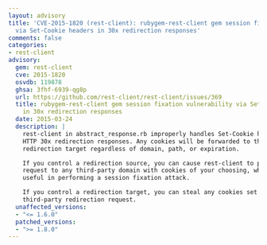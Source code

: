 ```yaml
---
layout: advisory
title: 'CVE-2015-1820 (rest-client): rubygem-rest-client gem session fixation vulnerability
  via Set-Cookie headers in 30x redirection responses'
comments: false
categories:
- rest-client
advisory:
  gem: rest-client
  cve: 2015-1820
  osvdb: 119878
  ghsa: 3fhf-6939-qg8p
  url: https://github.com/rest-client/rest-client/issues/369
  title: rubygem-rest-client gem session fixation vulnerability via Set-Cookie headers
    in 30x redirection responses
  date: 2015-03-24
  description: |
    rest-client in abstract_response.rb improperly handles Set-Cookie headers on
    HTTP 30x redirection responses. Any cookies will be forwarded to the
    redirection target regardless of domain, path, or expiration.

    If you control a redirection source, you can cause rest-client to perform a
    request to any third-party domain with cookies of your choosing, which may be
    useful in performing a session fixation attack.

    If you control a redirection target, you can steal any cookies set by the
    third-party redirection request.
  unaffected_versions:
  - "<= 1.6.0"
  patched_versions:
  - ">= 1.8.0"
---
```

